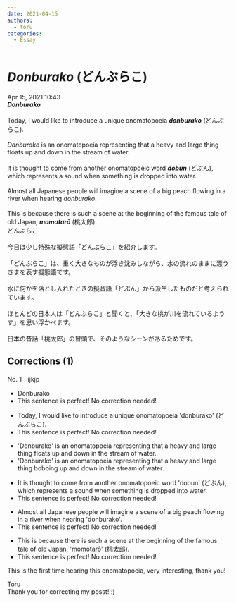 ```yaml
---
date: 2021-04-15
authors:
  - toru
categories:
  - Essay
---
```


<h1 id="subject_show"><strong><em>Donburako</strong></em> (どんぶらこ)</h1>
<div class="date">Apr 15, 2021 10:43</div>
<div id="post"><div id="body_show_ori">
<strong><em>Donburako</strong></em><br/><br/>Today, I would like to introduce a unique onomatopoeia <strong><em>donburako</em></strong> (どんぶらこ).<br/><br/><em>Donburako</em> is an onomatopoeia representing that a heavy and large thing floats up and down in the stream of water.<br/><br/>It is thought to come from another onomatopoeic word <strong><em>dobun</em></strong> (どぶん), which represents a sound when something is dropped into water.<br/><br/>Almost all Japanese people will imagine a scene of a big peach flowing in a river when hearing <em>donburako</em>.<br/><br/>This is because there is such a scene at the beginning of the famous tale of old Japan, <strong><em>momotarō</em></strong> (桃太郎).
</div></div>

<!-- more -->

<div id="post_ja"><div id="body_show_mo">
どんぶらこ<br/><br/>今日は少し特殊な擬態語「どんぶらこ」を紹介します。<br/><br/>「どんぶらこ」は、重く大きなものが浮き沈みしながら、水の流れのままに漂うさまを表す擬態語です。<br/><br/>水に何かを落とし入れたときの擬音語「どぶん」から派生したものだと考えられています。<br/><br/>ほとんどの日本人は「どんぶらこ」と聞くと、「大きな桃が川を流れているようす」を思い浮かべます。<br/><br/>日本の昔話「桃太郎」の冒頭で、そのようなシーンがあるためです。
</div></div>

## Corrections (1)
<div id="block"><div class="first_name"> No. 1　<span class="just_name">ijkjp</span></div><div id="block2">
<ul class="correction_field">
<li class="incorrect">Donburako</li>
<li class="corrected perfect">This sentence is perfect! No correction needed!</li>
</ul>
<ul class="correction_field">
<li class="incorrect">Today, I would like to introduce a unique onomatopoeia 'donburako' (どんぶらこ).</li>
<li class="corrected perfect">This sentence is perfect! No correction needed!</li>
</ul>
<ul class="correction_field">
<li class="incorrect">'Donburako' is an onomatopoeia representing that a heavy and large thing floats up and down in the stream of water.</li>
<li class="corrected correct">
'Donburako' is an onomatopoeia representing <span class="sline">that</span> a heavy and large thing <span class="f_red">bobbing</span> up and down in the stream of water.
</li>
</ul>
<ul class="correction_field">
<li class="incorrect">It is thought to come from another onomatopoeic word 'dobun' (どぶん), which represents a sound when something is dropped into water.</li>
<li class="corrected perfect">This sentence is perfect! No correction needed!</li>
</ul>
<ul class="correction_field">
<li class="incorrect">Almost all Japanese people will imagine a scene of a big peach flowing in a river when hearing 'donburako'.</li>
<li class="corrected perfect">This sentence is perfect! No correction needed!</li>
</ul>
<ul class="correction_field">
<li class="incorrect">This is because there is such a scene at the beginning of the famous tale of old Japan, 'momotarō' (桃太郎).</li>
<li class="corrected perfect">This sentence is perfect! No correction needed!</li>
</ul>
<p class="comment_small">
 This is the first time hearing this onomatopoeia, very interesting, thank you!
</p>

</div><div class="name"><span class="just_name">Toru</span><br>
Thank you for correcting my posst! :)
</div>
</div>
